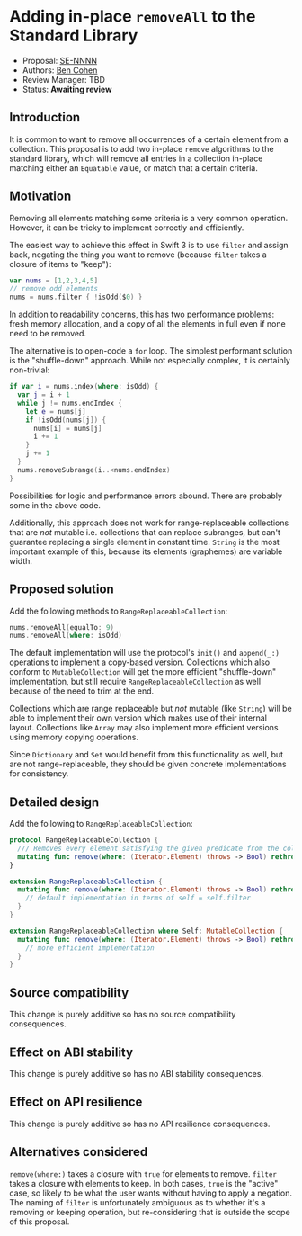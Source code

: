 # Adding in-place `removeAll` to the Standard Library

* Proposal: [SE-NNNN](NNNN-filename.md)
* Authors: [Ben Cohen](https://github.com/airspeedswift)
* Review Manager: TBD
* Status: **Awaiting review**

## Introduction

It is common to want to remove all occurrences of a certain element from a
collection. This proposal is to add two in-place `remove` algorithms to the
standard library, which will remove all entries in a collection in-place
matching either an `Equatable` value, or match that a certain criteria.

## Motivation

Removing all elements matching some criteria is a very common operation.
However, it can be tricky to implement correctly and
efficiently.

The easiest way to achieve this effect in Swift 3 is to use `filter` and assign
back, negating the thing you want to remove (because `filter` takes a closure
of items to "keep"):

```swift
var nums = [1,2,3,4,5]
// remove odd elements
nums = nums.filter { !isOdd($0) }
```

In addition to readability concerns, this has two performance problems: fresh
memory allocation, and a copy of all the elements in full even if none need to
be removed.

The alternative is to open-code a `for` loop. The simplest performant solution
is the "shuffle-down" approach. While not especially complex, it is certainly
non-trivial:

```swift
if var i = nums.index(where: isOdd) {
  var j = i + 1
  while j != nums.endIndex {
    let e = nums[j]
    if !isOdd(nums[j]) {
      nums[i] = nums[j]
      i += 1
    }
    j += 1
  }
  nums.removeSubrange(i..<nums.endIndex)
}
```

Possibilities for logic and performance errors abound. There are probably some
in the above code.

Additionally, this approach does not work for range-replaceable collections
that are _not_ mutable i.e. collections that can replace subranges, but can't
guarantee replacing a single element in constant time. `String` is the most
important example of this, because its elements (graphemes) are variable width.

## Proposed solution

Add the following methods to `RangeReplaceableCollection`:

```swift
nums.removeAll(equalTo: 9)
nums.removeAll(where: isOdd)
```

The default implementation will use the protocol's `init()` and `append(_:)`
operations to implement a copy-based version. Collections which also conform to
`MutableCollection` will get the more efficient "shuffle-down" implementation,
but still require `RangeReplaceableCollection` as well because of the need to
trim at the end.

Collections which are range replaceable but _not_ mutable (like `String`) will
be able to implement their own version which makes use of their internal
layout. Collections like `Array` may also implement more efficient versions
using memory copying operations.

Since `Dictionary` and `Set` would benefit from this functionality as well, but
are not range-replaceable, they should be given concrete implementations for
consistency.

## Detailed design

Add the following to `RangeReplaceableCollection`:

```swift
protocol RangeReplaceableCollection {
  /// Removes every element satisfying the given predicate from the collection.
  mutating func remove(where: (Iterator.Element) throws -> Bool) rethrows
}

extension RangeReplaceableCollection {
  mutating func remove(where: (Iterator.Element) throws -> Bool) rethrows {
    // default implementation in terms of self = self.filter
  }
}

extension RangeReplaceableCollection where Self: MutableCollection {
  mutating func remove(where: (Iterator.Element) throws -> Bool) rethrows {
    // more efficient implementation
  }
}
```

## Source compatibility

This change is purely additive so has no source compatibility consequences.

## Effect on ABI stability

This change is purely additive so has no ABI stability consequences.

## Effect on API resilience

This change is purely additive so has no API resilience consequences.

## Alternatives considered

`remove(where:)` takes a closure with `true` for elements to remove.
`filter` takes a closure with elements to keep. In both cases, `true` is the
"active" case, so likely to be what the user wants without having to apply a
negation. The naming of `filter` is unfortunately ambiguous as to whether it's
a removing or keeping operation, but re-considering that is outside the scope
of this proposal.
